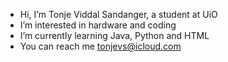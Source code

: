 - Hi, I’m Tonje Viddal Sandanger, a student at UiO
- I’m interested in hardware and coding
- I’m currently learning Java, Python and HTML
- You can reach me tonjevs@icloud.com

<!---
tonjevs/tonjevs is a ✨ special ✨ repository because its `README.md` (this file) appears on your GitHub profile.
You can click the Preview link to take a look at your changes.
--->
